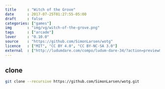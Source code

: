 ```yaml
---
title     : "Witch of the Grove"
date      : 2017-07-25T01:27:55-05:00
draft     : false
categories: ["games"]
img       : "img/vg/witch-of-the-grove.png"
tags      : ["arcade"]
lover     : "0.10.0"
source    : "https://github.com/SimonLarsen/wotg"
licence   : ["MIT", "CC BY 4.0", "CC BY-NC-SA 3.0"]
external  : ["http://ludumdare.com/compo/ludum-dare-34/?action=preview&uid=1980"]
---
```


## clone

``` sh
git clone --recursive https://github.com/SimonLarsen/wotg.git
```

